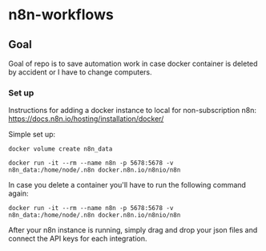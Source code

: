 # n8n-workflows

## Goal

Goal of repo is to save automation work in case docker container is deleted by accident or I have to change computers.

### Set up

Instructions for adding a docker instance to local for non-subscription n8n: https://docs.n8n.io/hosting/installation/docker/

Simple set up:

```
docker volume create n8n_data

docker run -it --rm --name n8n -p 5678:5678 -v n8n_data:/home/node/.n8n docker.n8n.io/n8nio/n8n
```

In case you delete a container you'll have to run the following command again:

```
docker run -it --rm --name n8n -p 5678:5678 -v n8n_data:/home/node/.n8n docker.n8n.io/n8nio/n8n
```

After your n8n instance is running, simply drag and drop your json files and connect the API keys for each integration.
